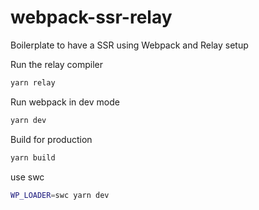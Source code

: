 # webpack-ssr-relay

Boilerplate to have a SSR using Webpack and Relay setup

Run the relay compiler

```bash
yarn relay
```

Run webpack in dev mode

```bash
yarn dev
```

Build for production
```bash
yarn build
```

use swc

```bash
WP_LOADER=swc yarn dev
```